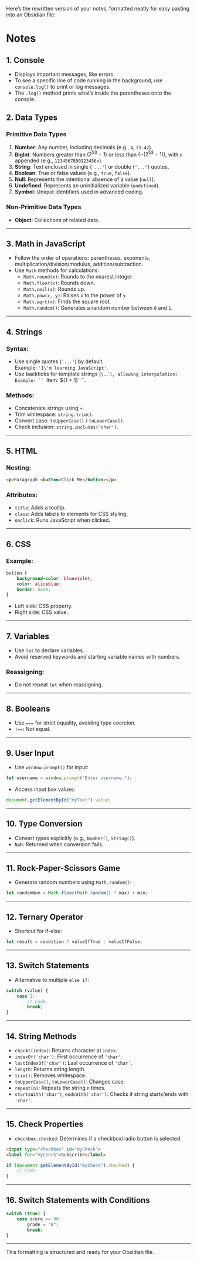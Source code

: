 Here’s the rewritten version of your notes, formatted neatly for easy pasting into an Obsidian file:


# Notes

## 1. Console
- Displays important messages, like errors.
- To see a specific line of code running in the background, use `console.log()` to print or log messages.
- The `.log()` method prints what’s inside the parentheses onto the console.

## 2. Data Types
### Primitive Data Types
1. **Number**: Any number, including decimals (e.g., `4`, `23.42`).
2. **BigInt**: Numbers greater than $(2^{53}-1)$ or less than $(-(2^{53}-1))$, with `n` appended (e.g., `1234567890123456n`).
3. **String**: Text enclosed in single (`'...'`) or double (`"..."`) quotes.
4. **Boolean**: True or false values (e.g., `true`, `false`).
5. **Null**: Represents the intentional absence of a value (`null`).
6. **Undefined**: Represents an uninitialized variable (`undefined`).
7. **Symbol**: Unique identifiers used in advanced coding.

### Non-Primitive Data Types
- **Object**: Collections of related data.

---

## 3. Math in JavaScript
- Follow the order of operations: parentheses, exponents, multiplication/division/modulus, addition/subtraction.
- Use `Math` methods for calculations:
  - `Math.round(x)`: Rounds to the nearest integer.
  - `Math.floor(x)`: Rounds down.
  - `Math.ceil(x)`: Rounds up.
  - `Math.pow(x, y)`: Raises `x` to the power of `y`.
  - `Math.sqrt(x)`: Finds the square root.
  - `Math.random()`: Generates a random number between `0` and `1`.

---

## 4. Strings
### Syntax:
- Use single quotes (`'...'`) by default.  
  Example: `'I\'m learning JavaScript'`.
- Use backticks for template strings (`\`...\``), allowing interpolation:  
  Example: `` `Item: ${1 + 1}` ``.

### Methods:
- Concatenate strings using `+`.
- Trim whitespace: `string.trim()`.
- Convert case: `toUpperCase()` / `toLowerCase()`.
- Check inclusion: `string.includes('char')`.

---

## 5. HTML
### Nesting:
```html
<p>Paragraph <button>Click Me</button></p>
````

### Attributes:

- `title`: Adds a tooltip.
- `class`: Adds labels to elements for CSS styling.
- `onclick`: Runs JavaScript when clicked.

---

## 6. CSS

### Example:

```css
button {
    background-color: blueviolet;
    color: aliceblue;
    border: none;
}
```

- Left side: CSS property.
- Right side: CSS value.

---

## 7. Variables

- Use `let` to declare variables.
- Avoid reserved keywords and starting variable names with numbers.

### Reassigning:

- Do not repeat `let` when reassigning.

---

## 8. Booleans

- Use `===` for strict equality, avoiding type coercion.
- `!==`: Not equal.

---

## 9. User Input

- Use `window.prompt()` for input:

```javascript
let username = window.prompt("Enter username:");
```

- Access input box values:

```javascript
document.getElementById("myText").value;
```

---

## 10. Type Conversion

- Convert types explicitly (e.g., `Number()`, `String()`).
- `NaN`: Returned when conversion fails.

---

## 11. Rock-Paper-Scissors Game

- Generate random numbers using `Math.random()`:

```javascript
let randomNum = Math.floor(Math.random() * max) + min;
```

---

## 12. Ternary Operator

- Shortcut for if-else:

```javascript
let result = condition ? valueIfTrue : valueIfFalse;
```

---

## 13. Switch Statements

- Alternative to multiple `else if`:

```javascript
switch (value) {
    case 1:
        // Code
        break;
}
```

---

## 14. String Methods

- `charAt(index)`: Returns character at `index`.
- `indexOf('char')`: First occurrence of `'char'`.
- `lastIndexOf('char')`: Last occurrence of `'char'`.
- `length`: Returns string length.
- `trim()`: Removes whitespace.
- `toUpperCase()`, `toLowerCase()`: Changes case.
- `repeat(n)`: Repeats the string `n` times.
- `startsWith('char')`, `endsWith('char')`: Checks if string starts/ends with `'char'`.

---

## 15. Check Properties

- `checkbox.checked`: Determines if a checkbox/radio button is selected.

```html
<input type="checkbox" id="myCheck">
<label for="myCheck">Subscribe</label>
```

```javascript
if (document.getElementById("myCheck").checked) {
    // Code
}
```

---

## 16. Switch Statements with Conditions

```javascript
switch (true) {
    case score >= 90:
        grade = "A";
        break;
}
```

---

This formatting is structured and ready for your Obsidian file.